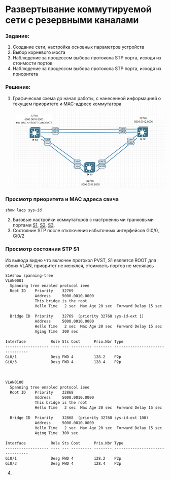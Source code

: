 # Развертывание коммутируемой сети с резервными каналами

###  Задание:
1. Создание сети, настройка основных параметров устройств
2. Выбор корневого моста
3. Наблюдение за процессом выбора протокола STP порта, исходя из стоимости портов
4. Наблюдение за процессом выбора протокола STP порта, исходя из приоритета

###  Решение:
1. Графическая схема до начал работы, с нанесенной информацией о текущем приоритете и MAC-адресе коммутатора
![](STP.jpg)
### Просмотр приоритета и MAC адреса свича
```
show lacp sys-id 
```
2. Базовые настройки коммутаторов c настроенными транковыми портами [S1](config/S1), [S2](config/S2), [S3](config/S3).
3. Состояние STP после отключения избыточных интерфейсов Gi0/0, Gi0/2
### Просмотр состояния STP S1
Из вывода видно что включен протокол PVST, S1 является ROOT для обоих VLAN, приоритет не менялся, стоимость портов не менялась
```
S1#show spanning-tree
VLAN0001
  Spanning tree enabled protocol ieee
  Root ID    Priority    32769
             Address     5000.0010.0000
             This bridge is the root
             Hello Time   2 sec  Max Age 20 sec  Forward Delay 15 sec

  Bridge ID  Priority    32769  (priority 32768 sys-id-ext 1)
             Address     5000.0010.0000
             Hello Time   2 sec  Max Age 20 sec  Forward Delay 15 sec
             Aging Time  300 sec

Interface           Role Sts Cost      Prio.Nbr Type
------------------- ---- --- --------- -------- --------------------------------
Gi0/1               Desg FWD 4         128.2    P2p 
Gi0/3               Desg FWD 4         128.4    P2p 


          
VLAN0100
  Spanning tree enabled protocol ieee
  Root ID    Priority    32868
             Address     5000.0010.0000
             This bridge is the root
             Hello Time   2 sec  Max Age 20 sec  Forward Delay 15 sec

  Bridge ID  Priority    32868  (priority 32768 sys-id-ext 100)
             Address     5000.0010.0000
             Hello Time   2 sec  Max Age 20 sec  Forward Delay 15 sec
             Aging Time  300 sec

Interface           Role Sts Cost      Prio.Nbr Type
------------------- ---- --- --------- -------- --------------------------------
Gi0/1               Desg FWD 4         128.2    P2p 
Gi0/3               Desg FWD 4         128.4    P2p 
```
4.
